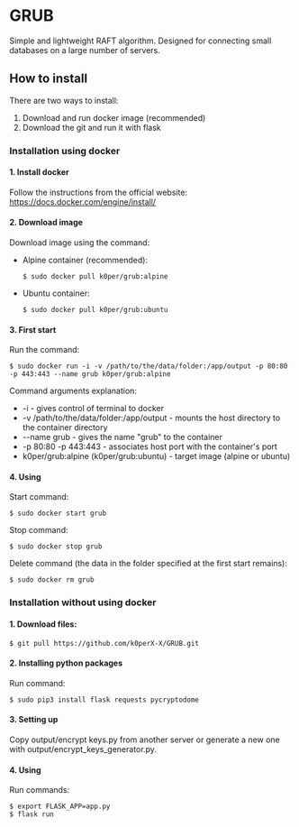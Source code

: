 # GRUB

Simple and lightweight RAFT algorithm. Designed for connecting small databases on a large number of servers.

## How to install 
There are two ways to install:
  1. Download and run docker image (recommended)
  2. Download the git and run it with flask
 
### Installation using docker

#### 1. Install docker
Follow the instructions from the official website: https://docs.docker.com/engine/install/

#### 2. Download image
Download image using the command:

- Alpine container (recommended):

      $ sudo docker pull k0per/grub:alpine
  
- Ubuntu container:

      $ sudo docker pull k0per/grub:ubuntu
  
#### 3. First start
Run the command:

    $ sudo docker run -i -v /path/to/the/data/folder:/app/output -p 80:80 -p 443:443 --name grub k0per/grub:alpine
    
Command arguments explanation: 
    
* -i - gives control of terminal to docker
* -v /path/to/the/data/folder:/app/output - mounts the host directory to the container directory
* --name grub - gives the name "grub" to the container
* -p 80:80 -p 443:443 - associates host port with the container's port
* k0per/grub:alpine (k0per/grub:ubuntu) - target image (alpine or ubuntu) 
    
#### 4. Using
Start command:

    $ sudo docker start grub
    
Stop command: 

    $ sudo docker stop grub

Delete command (the data in the folder specified at the first start remains): 

    $ sudo docker rm grub

### Installation without using docker

#### 1. Download files: 

    $ git pull https://github.com/k0perX-X/GRUB.git

#### 2. Installing python packages
Run command: 

    $ sudo pip3 install flask requests pycryptodome   

#### 3. Setting up
Copy output/encrypt keys.py from another server or generate a new one with output/encrypt_keys_generator.py.

#### 4. Using
Run commands: 

    $ export FLASK_APP=app.py 
    $ flask run


  